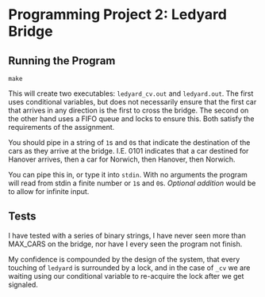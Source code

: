 # Programming Project 2: Ledyard Bridge

## Running the Program

```
make
```

This will create two executables: `ledyard_cv.out` and `ledyard.out`. The first uses conditional variables, but does not necessarily ensure that the first car that arrives in any direction is the first to cross the bridge. The second on the other hand uses a FIFO queue and locks to ensure this. Both satisfy the requirements of the assignment.

You should pipe in a string of `1`s and `0`s that indicate the destination of the cars as they arrive at the bridge. I.E. 0101 indicates that a car destined for Hanover arrives, then a car for Norwich, then Hanover, then Norwich.

You can pipe this in, or type it into `stdin`. With no arguments the program will read from stdin a finite number or `1`s and `0`s. _Optional addition_ would be to allow for infinite input.

## Tests

I have tested with a series of binary strings, I have never seen more than MAX_CARS on the bridge, nor have I every seen the program not finish.

My confidence is compounded by the design of the system, that every touching of `ledyard` is surrounded by a lock, and in the case of `_cv` we are waiting using our conditional variable to re-acquire the lock after we get signaled.
